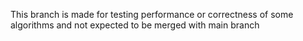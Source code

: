 This branch is made for testing performance or correctness of some algorithms and not expected to be merged with main branch
